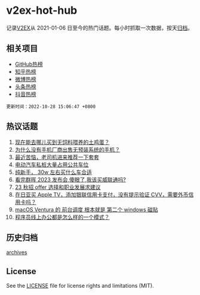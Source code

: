 # v2ex-hot-hub

 记录[V2EX](https://www.v2ex.com/)从 2021-01-06 日至今的热门话题。每小时抓取一次数据，按天[归档](archives)。
 
 ## 相关项目

- [GitHub热榜](https://github.com/lonnyzhang423/github-hot-hub)
- [知乎热榜](https://github.com/lonnyzhang423/zhihu-hot-hub)
- [微博热榜](https://github.com/lonnyzhang423/weibo-hot-hub)
- [头条热榜](https://github.com/lonnyzhang423/toutiao-hot-hub)
- [抖音热榜](https://github.com/lonnyzhang423/douyin-hot-hub)


 `更新时间：2022-10-28 15:06:47 +0800`

## 热议话题

1. [现在能去哪儿买到无饲料喂养的土鸡蛋？](https://www.v2ex.com/t/890560)
1. [为什么没有手机厂商出售无预装系统的手机？](https://www.v2ex.com/t/890465)
1. [最近苦恼，老司机进来推荐一下套套](https://www.v2ex.com/t/890583)
1. [电动汽车私桩大量占用公共车位](https://www.v2ex.com/t/890566)
1. [纯新手， 30w 左右买什么车合适](https://www.v2ex.com/t/890619)
1. [看完群晖 2023 发布会,傻眼了,我该买威联通吗?](https://www.v2ex.com/t/890579)
1. [23 秋招 offer 选择和职业发展求建议](https://www.v2ex.com/t/890438)
1. [在日亚买 Apple TV，添加银联信用卡支付，没有提示验证 CVV，需要外币信用卡吗？](https://www.v2ex.com/t/890558)
1. [macOS Ventura 的 前台调度 根本就是 第二个 windows 磁贴](https://www.v2ex.com/t/890577)
1. [程序员线上办公都是怎么样的一个模式？](https://www.v2ex.com/t/890573)

## 历史归档

[archives](archives)

## License

See the [LICENSE](LICENSE) file for license rights and limitations (MIT).
